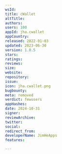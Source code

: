 ```yaml
---
wsId: 
title: cWallet
altTitle: 
authors: 
users: 100
appId: jha.cwallet
appCountry: 
released: 2022-01-03
updated: 2023-06-30
version: 1.0.5
stars: 
ratings: 
reviews: 
size: 
website: 
repository: 
issue: 
icon: jha.cwallet.png
bugbounty: 
meta: removed
verdict: fewusers
appHashes: 
date: 2024-10-31
signer: 
reviewArchive: 
twitter: 
social: 
redirect_from: 
developerName: JimHeApps
features: 

---
```


